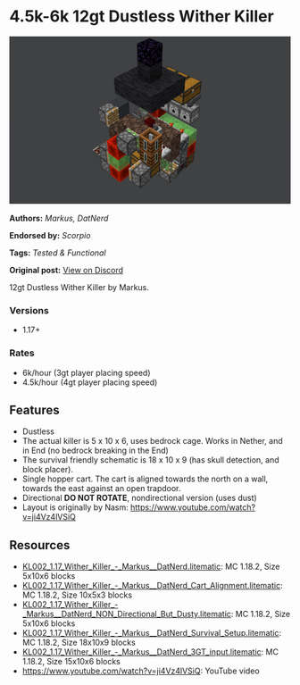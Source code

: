 # 4.5k-6k 12gt Dustless Wither Killer
<img alt="unknown.png" src="images/unknown.png?raw=1" height="300px">

**Authors:** *Markus, DatNerd*

**Endorsed by:** *Scorpio*

**Tags:** *Tested & Functional*

**Original post:** [View on Discord](https://discord.com/channels/913065809096638494/1391996527257456751)

12gt Dustless Wither Killer by Markus.
### Versions
- 1.17+
### Rates
-  6k/hour (3gt player placing speed)
- 4.5k/hour (4gt player placing speed)

## Features
- Dustless
- The actual killer is 5 x 10 x 6, uses bedrock cage. Works in Nether, and in End (no bedrock breaking in the End)
- The survival friendly schematic is 18 x 10 x 9 (has skull detection, and block placer).
- Single hopper cart. The cart is aligned towards the north on a wall, towards the east against an open trapdoor.
- Directional **DO NOT ROTATE**, nondirectional version (uses dust)
- Layout is originally by Nasm: https://www.youtube.com/watch?v=ji4Vz4lVSiQ

## Resources
- [KL002_1.17_Wither_Killer_-_Markus__DatNerd.litematic](attachments/KL002_1.17_Wither_Killer_-_Markus__DatNerd.litematic): MC 1.18.2, Size 5x10x6 blocks
- [KL002_1.17_Wither_Killer_-_Markus__DatNerd_Cart_Alignment.litematic](attachments/KL002_1.17_Wither_Killer_-_Markus__DatNerd_Cart_Alignment.litematic): MC 1.18.2, Size 10x5x3 blocks
- [KL002_1.17_Wither_Killer_-_Markus__DatNerd_NON_Directional_But_Dusty.litematic](attachments/KL002_1.17_Wither_Killer_-_Markus__DatNerd_NON_Directional_But_Dusty.litematic): MC 1.18.2, Size 5x10x6 blocks
- [KL002_1.17_Wither_Killer_-_Markus__DatNerd_Survival_Setup.litematic](attachments/KL002_1.17_Wither_Killer_-_Markus__DatNerd_Survival_Setup.litematic): MC 1.18.2, Size 18x10x9 blocks
- [KL002_1.17_Wither_Killer_-_Markus__DatNerd_3GT_input.litematic](attachments/KL002_1.17_Wither_Killer_-_Markus__DatNerd_3GT_input.litematic): MC 1.18.2, Size 15x10x6 blocks
- https://www.youtube.com/watch?v=ji4Vz4lVSiQ: YouTube video
